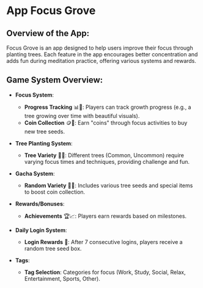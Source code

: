 # App Focus Grove

## Overview of the App:
Focus Grove is an app designed to help users improve their focus through planting trees. Each feature in the app encourages better concentration and adds fun during meditation practice, offering various systems and rewards.

## Game System Overview:

- **Focus System**:
    - **Progress Tracking** 📊🌱: Players can track growth progress (e.g., a tree growing over time with beautiful visuals).
    - **Coin Collection** 🪙🌿: Earn "coins" through focus activities to buy new tree seeds.
  
- **Tree Planting System**:
    - **Tree Variety** 🌳🌸: Different trees (Common, Uncommon) require varying focus times and techniques, providing challenge and fun.
  
- **Gacha System**:
    - **Random Variety** 🎲🌱: Includes various tree seeds and special items to boost coin collection.
  
- **Rewards/Bonuses**:
    - **Achievements** 🏆📈: Players earn rewards based on milestones.
  
- **Daily Login System**:
    - **Login Rewards** 📅: After 7 consecutive logins, players receive a random tree seed box.
  
- **Tags**:
    - **Tag Selection**: Categories for focus (Work, Study, Social, Relax, Entertainment, Sports, Other).

